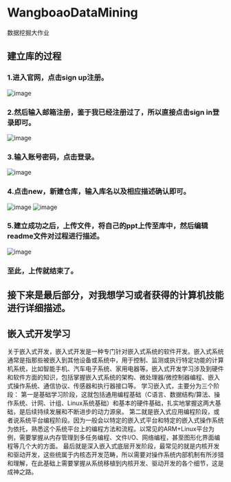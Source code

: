 # WangboaoDataMining
数据挖掘大作业
## 建立库的过程
### 1.进入官网，点击sign up注册。
![image](https://github.com/HuangGuoLii/WangboaoDataMining/assets/76643849/d8b2ee88-4c0e-4a30-9e20-ee692be0bd1a)
### 2.然后输入邮箱注册，鉴于我已经注册过了，所以直接点击sign in登录即可。
![image](https://github.com/HuangGuoLii/WangboaoDataMining/assets/76643849/515dd845-f9c5-4804-8ad4-bdf47de02652)
### 3.输入账号密码，点击登录。
![image](https://github.com/HuangGuoLii/WangboaoDataMining/assets/76643849/194fbf6c-05e0-4b93-94ab-8d475407fa26)
### 4.点击new，新建仓库，输入库名以及相应描述确认即可。
![image](https://github.com/HuangGuoLii/WangboaoDataMining/assets/76643849/67ab668f-c666-49df-89a0-ea556ca94976)
![image](https://github.com/HuangGuoLii/WangboaoDataMining/assets/76643849/368dcfb4-1951-4860-a0ec-47c750ed5f43)
### 5.建立成功之后，上传文件，将自己的ppt上传至库中，然后编辑readme文件对过程进行描述。
![image](https://github.com/HuangGuoLii/WangboaoDataMining/assets/76643849/8a3ca2e0-ff12-4c09-a833-76c1e0a3f5cf)
### 至此，上传就结束了。
## 接下来是最后部分，对我想学习或者获得的计算机技能进行详细描述。
## 嵌入式开发学习
关于嵌入式开发，嵌入式开发是一种专门针对嵌入式系统的软件开发。嵌入式系统通常是指那些被嵌入到其他设备或系统中，用于控制、监测或执行特定功能的计算机系统，比如智能手机、汽车电子系统、家用电器等。嵌入式开发学习涉及到硬件和软件方面的知识，包括掌握嵌入式系统的架构、微处理器/微控制器编程、嵌入式操作系统、通信协议、传感器和执行器接口等。
学习嵌入式，主要分为三个阶段：
第一是基础学习阶段，这就包括通用编程基础（C语言、数据结构/算法、操作系统、计网、计组、Linux系统基础）和基本的硬件基础，扎实地掌握这两大基础，是后续持续发展和不断进步的动力源泉。
第二就是嵌入式应用编程阶段，或者说系统平台编程阶段。因为一般会以特定的嵌入式平台和特定的嵌入式操作系统为依托，熟悉这个系统平台上的编程方法和流程。以常见的ARM+Linux平台为例，需要掌握从内存管理到多任务编程、文件I/O、网络编程，甚至图形化界面编程等几个大的方面。
最后就是深入嵌入式底层开发阶段，最常见的就是内核开发和驱动开发，这些统属于内核态开发范畴，所以需要对操作系统内部机制有所涉猎和理解，在此基础上需要掌握从系统移植到内核开发、驱动开发的各个细节，这是成神之路。
